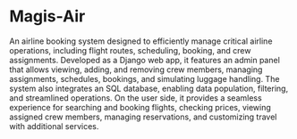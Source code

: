 # Magis-Air

An airline booking system designed to efficiently manage critical airline operations, including flight routes, scheduling, booking, and crew assignments. Developed as a Django web app, it features an admin panel that allows viewing, adding, and removing crew members, managing assignments, schedules, bookings, and simulating luggage handling. The system also integrates an SQL database, enabling data population, filtering, and streamlined operations. On the user side, it provides a seamless experience for searching and booking flights, checking prices, viewing assigned crew members, managing reservations, and customizing travel with additional services.

